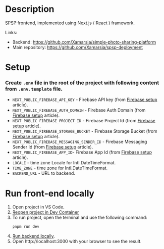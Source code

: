 
# Description

[SPSP](https://github.com/Xamarsia/spsp-deployment) frontend, implemented using Next.js ( React ) framework. 

Links:
- Backend: https://github.com/Xamarsia/simple-photo-sharing-platform
- Main repository: https://github.com/Xamarsia/spsp-deployment


# Setup

### Create `.env` file in the root of the project with following content from `.env.template` file.
- `NEXT_PUBLIC_FIREBASE_API_KEY` - Firebase API key (from [Firebase setup](https://github.com/Xamarsia/spsp-deployment/tree/main#setup-firebase) article).
- `NEXT_PUBLIC_FIREBASE_AUTH_DOMAIN` -  Firebase Auth Domain (from [Firebase setup](https://github.com/Xamarsia/spsp-deployment/tree/main#setup-firebase) article).
- `NEXT_PUBLIC_FIREBASE_PROJECT_ID` - Firebase Project Id (from [Firebase setup](https://github.com/Xamarsia/spsp-deployment/tree/main#setup-firebase) article).
- `NEXT_PUBLIC_FIREBASE_STORAGE_BUCKET` - Firebase Storage Bucket (from [Firebase setup](https://github.com/Xamarsia/spsp-deployment/tree/main#setup-firebase) article).
- `NEXT_PUBLIC_FIREBASE_MESSAGING_SENDER_ID` - Firebase Messaging Sender Id (from [Firebase setup](https://github.com/Xamarsia/spsp-deployment/tree/main#setup-firebase) article).
- `NEXT_PUBLIC_FIREBASE_APP_ID`-  Firebase App Id (from [Firebase setup](https://github.com/Xamarsia/spsp-deployment/tree/main#setup-firebase) article).
- `LOCALE` - time zone Locale for Intl.DateTimeFormat.
- `TIME_ZONE` - time zone for Intl.DateTimeFormat. 
- `BACKEND_URL` - URL to backend.


# Run front-end locally 

1. Open project in VS Code.
2.  [Reopen project in Dev Container](https://code.visualstudio.com/docs/devcontainers/containers)
3. To run project, open the terminal and use the following command:
    ```bash
    pnpm run dev
    ```
4. [Run backend locally](https://github.com/Xamarsia/simple-photo-sharing-platform/tree/main#run-back-end-locally).
5. Open http://localhost:3000 with your browser to see the result.
